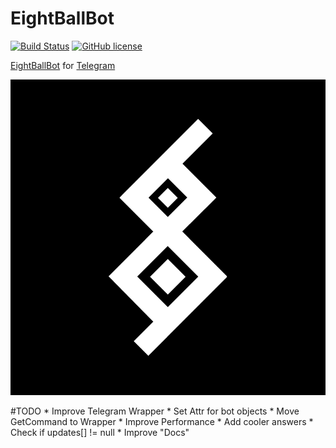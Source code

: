 # EightBallBot 
[![Build Status](https://travis-ci.org/Arlefreak/EightBallBot.svg?branch=master)](https://travis-ci.org/Arlefreak/EightBallBot)
[![GitHub license](https://img.shields.io/github/license/mashape/apistatus.svg)](https://raw.githubusercontent.com/Arlefreak/EightBallBot/master/LICENSE)

[EightBallBot](https://telegram.me/EightBallBot) for [Telegram](https://telegram.org/)

![Avatar](img/EightBall.png)

#TODO
    * Improve Telegram Wrapper
    * Set Attr for bot objects
    * Move GetCommand to Wrapper
    * Improve Performance
    * Add cooler answers
    * Check if updates[] != null
    * Improve "Docs"
